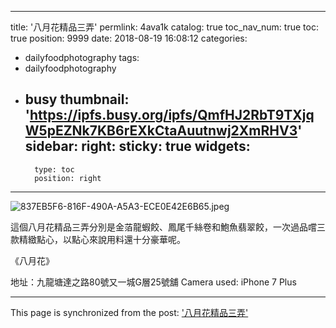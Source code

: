 
---
title: '八月花精品三弄'
permlink: 4ava1k
catalog: true
toc_nav_num: true
toc: true
position: 9999
date: 2018-08-19 16:08:12
categories:
- dailyfoodphotography
tags:
- dailyfoodphotography
- busy
thumbnail: 'https://ipfs.busy.org/ipfs/QmfHJ2RbT9TXjqW5pEZNk7KB6rEXkCtaAuutnwj2XmRHV3'
sidebar:
    right:
        sticky: true
widgets:
    -
        type: toc
        position: right
---


![837EB5F6-816F-490A-A5A3-ECE0E42E6B65.jpeg](https://ipfs.busy.org/ipfs/QmfHJ2RbT9TXjqW5pEZNk7KB6rEXkCtaAuutnwj2XmRHV3)


這個八月花精品三弄分別是金萡龍蝦餃、鳳尾千絲卷和鮑魚翡翠餃，一次過品嚐三款精緻點心，以點心來說用料還十分豪華呢。

《八月花》

地址：九龍塘達之路80號又一城G層25號舖
Camera used: iPhone 7 Plus

- - -

This page is synchronized from the post: ['八月花精品三弄'](https://steemit.com/@htliao/4ava1k)
